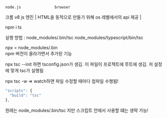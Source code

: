    node.js               browser

크롬 v8 js 엔진 | HTML을 동적으로 만들기 위해
os 레벨에서의 api 제공 |

npm i ts

실행 방법 :
node_modules/.bin/tsc
node_modules/typescript/bin/tsc

npx = node_modules/.bin  
npm 버전이 올라가면서 추가된 기능

npx tsc --init 하면 tsconfig.json가 생김.
이 파일이 프로젝트에 루트에 생김.
저 설정에 맞게 tsc가 실행됨

npx tsc -w => watch하면 파일 수정할 때마다 컴파일 수행됨!

```js
"scripts": {
  "build": "tsc"
},
```

원래는 node_modules/.bin/tsc 지만 스크립트 안에서 사용할 떄는 생략 가능!

